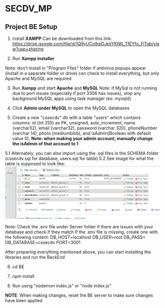 # SECDV_MP
## Project BE Setup

1. install **XAMPP**
Can be downloaded from this link:
https://drive.google.com/file/d/1Q9yUCn9qiDJeljYKNIt_TfEYfo_FlTab/view?usp=sharing

2. Run **Xampp installer**

Note: don't install in "Program Files" folder if antivirus popups appear (install in a separate folder or drive)
      can check to install everything, but only Apache and MySQL are required

3. Run **Xampp** and start **Apache** and **MySQL** 
Note: if MySql is not running due to port issues (especially if port 3306 has issues), stop any background MySQL apps using task manager (ex: mysqld)

4. Click **Admin under MySQL** to open the MySQL databases

5. Create a new "cssecdv" db with a table "users" which contains columns: id (int 255) as PK, unsigned, auto_increment, name (varchar32), email (varchar32), password (varchar 320), phoneNumber (varchar 14), photo (mediumblob), and isAdmin(Boolean with default value 0), **Note: when making your admin account, manually change the isAdmin of that account to 1**

5.1 Alternately, you can also import using the .sql files in the SCHEMA folder (cssecdv.sql for database, users.sql for table) 
5.2 See image for what the table is supposed to look like:
![alt text](dbsample.png)

Note: Check the .env file under Server folder if there are issues with your database and check if they match 
If the .env file is missing, create one with the following content:
            DB_HOST=localhost
            DB_USER=root
            DB_PASS=    
            DB_DATABASE=cssecdv
            PORT=3001

After preparing everything mentioned above, you can start installing the libraries and run the BackEnd

6. cd BE

7. npm install

8. Run using "nodemon index.js" or "node index.js"

**NOTE**: When making changes, reset the BE server to make sure changes have been applied